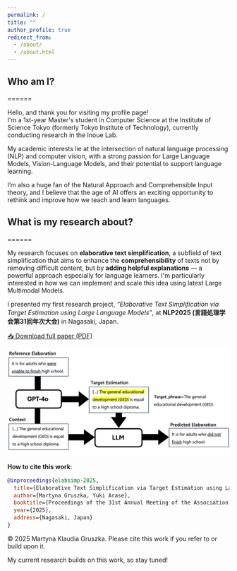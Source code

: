 ```yaml
---
permalink: /
title: ""
author_profile: true
redirect_from: 
  - /about/
  - /about.html
---
```


## Who am I?
======

Hello, and thank you for visiting my profile page!  
I'm a 1st-year Master's student in Computer Science at the Institute of Science Tokyo (formerly Tokyo Institute of Technology), currently conducting research in the Inoue Lab.

My academic interests lie at the intersection of natural language processing (NLP) and computer vision, with a strong passion for Large Language Models, Vision-Language Models, and their potential to support language learning.

I’m also a huge fan of the Natural Approach and Comprehensible Input theory, and I believe that the age of AI offers an exciting opportunity to rethink and improve how we teach and learn languages.

## What is my research about?
======

My research focuses on **elaborative text simplification**, a subfield of text simplification that aims to enhance the **comprehensibility** of texts not by removing difficult content, but by **adding helpful explanations** — a powerful approach especially for language learners. I'm particularly interested in how we can implement and scale this idea using latest Large Multimodal Models.

I presented my first research project, *“Elaborative Text Simplification via Target Estimation using Large Language Models”*, at **NLP2025 (言語処理学会第31回年次大会)** in Nagasaki, Japan.

[📥 Download full paper (PDF)](/files/ElabSimp-2025-paper.pdf)

![Overview](/images/diagram.png)


**How to cite this work**:

```bibtex
@inproceedings{elabsimp-2025,
  title={Elaborative Text Simplification via Target Estimation using Large Language Models},
  author={Martyna Gruszka, Yuki Arase},
  booktitle={Proceedings of the 31st Annual Meeting of the Association for Natural Language Processing (NLP2025)},
  year={2025},
  address={Nagasaki, Japan}
}
```

© 2025 Martyna Klaudia Gruszka. Please cite this work if you refer to or build upon it.
  

My current research builds on this work, so stay tuned!



